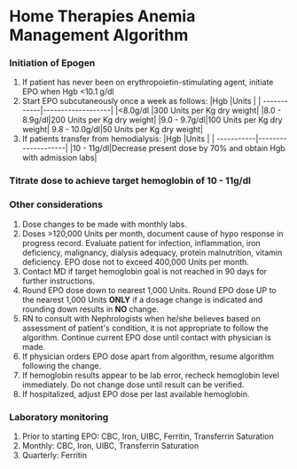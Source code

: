 # Home Therapies Anemia Management Algorithm
### Initiation of Epogen
1. If patient has never been on erythropoietin-stimulating agent, initiate EPO when Hgb <10.1 g/dl
2. Start EPO subcutaneously once a week as follows:
|Hgb          |Units              |
| ------------|-------------------|
|<8.0g/dl     |300 Units per Kg dry weight|
|8.0 - 8.9g/dl|200 Units per Kg dry weight|
|9.0 - 9.7g/dl|100 Units per Kg dry weight|
9.8 - 10.0g/dl|50 Units per Kg dry weight|
3. If patients transfer from hemodialysis:
|Hgb          |Units              |
| -----------|--------------------|
|10 - 11g/dl|Decrease present dose by 70% and obtain Hgb with admission labs|
### Titrate dose to achieve target hemoglobin of 10 - 11g/dl
### Other considerations
1. Dose changes to be made with monthly labs.
2. Doses >120,000 Units per month, document cause of hypo response in progress record.  Evaluate patient for infection, inflammation, iron deficiency, malignancy, dialysis adequacy, protein malnutrition, vitamin deficiency.  EPO dose not to exceed 400,000 Units per month.
3. Contact MD if target hemoglobin goal is not reached in 90 days for further instructions.
4. Round EPO dose down to nearest 1,000 Units.  Round EPO dose UP to the nearest 1,000 Units **ONLY** if a dosage change is indicated and rounding down results in **NO** change.
5. RN to consult with Nephrologists when he/she believes based on assessment of patient's condition, it is not appropriate to follow the algorithm.  Continue current EPO dose until contact with physician is made.
6. If physician orders EPO dose apart from algorithm, resume algorithm following the change.
7. If hemoglobin results appear to be lab error, recheck hemoglobin level immediately. Do not change dose until result can be verified.
8. If hospitalized, adjust EPO dose per last available hemoglobin.
### Laboratory monitoring
1. Prior to starting EPO: CBC, Iron, UIBC, Ferritin, Transferrin Saturation
2. Monthly: CBC, Iron, UIBC, Transferrin Saturation
3. Quarterly: Ferritin


